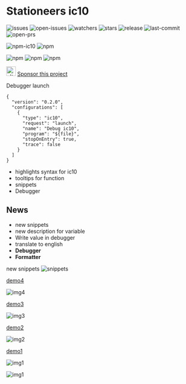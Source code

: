 # Stationeers ic10

![issues](https://badgen.net/github/issues/Traineratwot/vscode-stationeers-ic10/)
![open-issues](https://badgen.net/github/open-issues/Traineratwot/vscode-stationeers-ic10/)
![watchers](https://badgen.net/github/watchers/Traineratwot/vscode-stationeers-ic10/)
![stars](https://badgen.net/github/stars/Traineratwot/vscode-stationeers-ic10/)
![release](https://badgen.net/github/release/Traineratwot/vscode-stationeers-ic10/)
![last-commit](https://badgen.net/github/last-commit/Traineratwot/vscode-stationeers-ic10/)
![open-prs](https://badgen.net/github/open-prs/Traineratwot/vscode-stationeers-ic10/)

![npm-ic10](https://badgen.net/npm/v/ic10?label=npm-ic10)
![npm](https://badgen.net/vs-marketplace/v/Traineratwot.stationeers-ic10)

![npm](https://badgen.net/vs-marketplace/d/Traineratwot.stationeers-ic10)
![npm](https://badgen.net/vs-marketplace/i/Traineratwot.stationeers-ic10)
![npm](https://badgen.net/vs-marketplace/rating/Traineratwot.stationeers-ic10)

<img src="https://github.githubassets.com/images/modules/site/icons/funding_platforms/patreon.svg" alt="alt" width="25"></img> [Sponsor this project](https://www.patreon.com/traineratwot)

Debugger launch

```json5
{
  "version": "0.2.0",
  "configurations": [
    {
      "type": "ic10",
      "request": "launch",
      "name": "Debug ic10",
      "program": "${file}",
      "stopOnEntry": true,
      "trace": false
    }
  ]
}

```

- highlights syntax for ic10
- tooltips for function
- snippets
- Debugger

## News
- new snippets
- new description for variable
- Write value in debugger 
- translate to english
- **Debugger**
- **Formatter**


new snippets
![snippets](https://i.imgur.com/Aokz1an.jpg)

[demo4](https://youtu.be/hYm49tz8V0A)

![img4](https://i.imgur.com/1H5azvo.gif)

[demo3](https://youtu.be/klg56OXbM3Q)

![img3](https://i.imgur.com/OYCpN7Z.gif)

[demo2](https://youtu.be/ims5SBcao64)

![img2](https://i.imgur.com/KQY21h6.gif)

[demo1](https://youtu.be/KAYrX01RgmA)

![img1](https://i.imgur.com/F1sGrVy.gif)

![img1](https://i.imgur.com/phOgb3n.jpeg)
